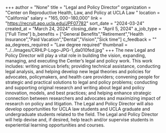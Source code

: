 +++
author = "None"
title = "Legal and Policy Director"
organization = "Center on Reproductive Health, Law, and Policy at UCLA Law "
location = "California"
salary = "$165,000-$180,000"
link = "https://recruit.apo.ucla.edu/JPF07782"
sort_date = "2024-03-24"
created_at = "March 24, 2024"
closing_date = "April 5, 2024"
a_job_type = ["Full Time"]
b_benefits = ["General Benefits","Retirement","Health Insurance","Paid Vacation","Dental","Vision","Sick time"]
c_feedback = ""
aa_degrees_required = "Law degree required"
thumbnail = "../../images/CRHLP-Logo-JPG-1_da010fed.jpg"
+++
The new Legal and Policy Director will play a vital role in building the vision, expanding, managing, and executing the Center’s legal and policy work. This work includes: writing amicus briefs; providing technical assistance, conducting legal analysis, and helping develop new legal theories and policies for advocates, policymakers, and health care providers; convening people for strategic and practical solutions to legal and policy problems; conducting and supporting original research and writing about legal and policy innovation, models, and best practices; and helping enhance strategic connection between researchers and advocates and maximizing impact of research on policy and litigation. The Legal and Policy Director will also develop opportunities for UCLA law students and UCLA graduate and undergraduate students related to the field. The Legal and Policy Director will help devise and, if desired, help teach and/or supervise students in experiential learning opportunities and courses.